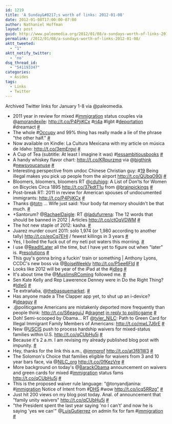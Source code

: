 ```yaml
---
id: 1219
title: 'A Sunday&#8217;s worth of links: 2012-01-08'
date: 2012-01-08T17:00:00-07:00
author: Nathaniel Hoffman
layout: post
guid: http://www.paleomedia.org/2012/01/08/a-sundays-worth-of-links-2012-01-08/
permalink: /2012/01/08/a-sundays-worth-of-links-2012-01-08/
aktt_tweeted:
  - "1"
aktt_notify_twitter:
  - 'no'
dsq_thread_id:
  - "541193347"
categories:
  - Asides
tags:
  - Links
  - Twitter
---
```

Archived Twitter links for January 1-8 via @paleomedia.<!--more-->

<ul class="aktt_tweet_digest">
  <li>
    2011 year in review for mixed #<a href="http://search.twitter.com/search?q=%23immigration" class="aktt_hashtag">immigration</a> status couples via @<a href="http://twitter.com/amorandexile" class="aktt_username">amorandexile</a>: <a href="http://t.co/P4PjiKCx" rel="nofollow">http://t.co/P4PjiKCx</a> #<a href="http://search.twitter.com/search?q=%23ri4a" class="aktt_hashtag">ri4a</a> #lgbt #<a href="http://search.twitter.com/search?q=%23deportation" class="aktt_hashtag">deportation</a> #dreamact <a href="http://twitter.com/paleomedia/statuses/153862267383980032" class="aktt_tweet_time">#</a>
  </li>
  <li>
    The whole #<a href="http://search.twitter.com/search?q=%23Occupy" class="aktt_hashtag">Occupy</a> and 99% thing has really made a lie of the phrase "the other half." <a href="http://twitter.com/paleomedia/statuses/153906394884612096" class="aktt_tweet_time">#</a>
  </li>
  <li>
    Now available on Kindle: La Cultura Mexicana with my article on música de Idaho: <a href="http://t.co/3emErgvi" rel="nofollow">http://t.co/3emErgvi</a> <a href="http://twitter.com/paleomedia/statuses/153921561496256512" class="aktt_tweet_time">#</a>
  </li>
  <li>
    A Cup of Tea (subtitle: At least I imagine it was) #<a href="http://search.twitter.com/search?q=%23lessambitiousbooks" class="aktt_hashtag">lessambitiousbooks</a> <a href="http://twitter.com/paleomedia/statuses/154044943034359808" class="aktt_tweet_time">#</a>
  </li>
  <li>
    A handy whiskey flavor chart: <a href="http://t.co/KRpurzmq" rel="nofollow">http://t.co/KRpurzmq</a> via @<a href="http://twitter.com/bigthink" class="aktt_username">bigthink</a> #<a href="http://search.twitter.com/search?q=%23newsyoucanuse" class="aktt_hashtag">newsyoucanuse</a> <a href="http://twitter.com/paleomedia/statuses/154047723992125440" class="aktt_tweet_time">#</a>
  </li>
  <li>
    Interesting perspective from undoc Chinese Christian guy: #<a href="http://search.twitter.com/search?q=%2319" class="aktt_hashtag">19</a> Being illegal makes you pick up people from the airport <a href="http://t.co/QUbqO90i" rel="nofollow">http://t.co/QUbqO90i</a> <a href="http://twitter.com/paleomedia/statuses/154216522414436354" class="aktt_tweet_time">#</a>
  </li>
  <li>
    Bloomers, bloomers, bloomers RT @<a href="http://twitter.com/cduhigg" class="aktt_username">cduhigg</a>: A List of Don’ts for Women on Bicycles Circa 1895 <a href="http://t.co/37kdtT1u" rel="nofollow">http://t.co/37kdtT1u</a> from @<a href="http://twitter.com/brainpickings" class="aktt_username">brainpickings</a> <a href="http://twitter.com/paleomedia/statuses/154221757891477505" class="aktt_tweet_time">#</a>
  </li>
  <li>
    Post-break RT: 2011 in review for American spouses of undocumented immigrants: <a href="http://t.co/P4PjiKCx" rel="nofollow">http://t.co/P4PjiKCx</a> <a href="http://twitter.com/paleomedia/statuses/154237193320284162" class="aktt_tweet_time">#</a>
  </li>
  <li>
    Thanks @<a href="http://twitter.com/totn" class="aktt_username">totn</a> &#8230; Wife just said: Your body fat memory shouldn't be that much. <a href="http://twitter.com/paleomedia/statuses/154428164460912640" class="aktt_tweet_time">#</a>
  </li>
  <li>
    +Santorum? @<a href="http://twitter.com/RachaelDaigle" class="aktt_username">RachaelDaigle</a>: RT @<a href="http://twitter.com/ladufurrena" class="aktt_username">ladufurrena</a>: The 12 words that should be banned in 2012 | Articles <a href="http://t.co/ctOqVDWM" rel="nofollow">http://t.co/ctOqVDWM</a> <a href="http://twitter.com/paleomedia/statuses/154574301348118529" class="aktt_tweet_time">#</a>
  </li>
  <li>
    The hot new staple of 2012: kasha. <a href="http://twitter.com/paleomedia/statuses/154592150070378496" class="aktt_tweet_time">#</a>
  </li>
  <li>
    Juarez murder count 2011: solo 1,974 (or 1,980 according to another tally) <a href="http://t.co/eoCq7EHI" rel="nofollow">http://t.co/eoCq7EHI</a> / fewest killings in 3 years <a href="http://twitter.com/paleomedia/statuses/154596305807749121" class="aktt_tweet_time">#</a>
  </li>
  <li>
    Yes, I boiled the fuck out of my neti pot waters this morning. <a href="http://twitter.com/paleomedia/statuses/154597639449616385" class="aktt_tweet_time">#</a>
  </li>
  <li>
    I use @<a href="http://twitter.com/ReadItLater" class="aktt_username">ReadItLater</a> all the time, but I have yet to figure out when "later" is. #<a href="http://search.twitter.com/search?q=%23resolutions" class="aktt_hashtag">resolutions</a> <a href="http://twitter.com/paleomedia/statuses/154599972279566336" class="aktt_tweet_time">#</a>
  </li>
  <li>
    This guy's gonna bring a fuckin' train or something | Anthony Lyons, CCDC's new boss via @<a href="http://twitter.com/BoiseWeekly" class="aktt_username">BoiseWeekly</a> <a href="http://t.co/P5ee6Fld" rel="nofollow">http://t.co/P5ee6Fld</a> <a href="http://twitter.com/paleomedia/statuses/154708585752965120" class="aktt_tweet_time">#</a>
  </li>
  <li>
    Looks like 2012 will be year of the iPad at the #<a href="http://search.twitter.com/search?q=%23idleg" class="aktt_hashtag">idleg</a> <a href="http://twitter.com/paleomedia/statuses/154975164961009664" class="aktt_tweet_time">#</a>
  </li>
  <li>
    It's about time the @<a href="http://twitter.com/MuslimsRComing" class="aktt_username">MuslimsRComing</a> followed me. <a href="http://twitter.com/paleomedia/statuses/154975381655527424" class="aktt_tweet_time">#</a>
  </li>
  <li>
    Sen Kate Kelly and Rep Lawerence Denney were in Do the Right Thing? #<a href="http://search.twitter.com/search?q=%23IdleG" class="aktt_hashtag">IdleG</a> <a href="http://twitter.com/paleomedia/statuses/154982485942468609" class="aktt_tweet_time">#</a>
  </li>
  <li>
    Te extrañaba, @<a href="http://twitter.com/thebasquemarket" class="aktt_username">thebasquemarket</a>. <a href="http://twitter.com/paleomedia/statuses/155089679228747776" class="aktt_tweet_time">#</a>
  </li>
  <li>
    Has anyone made a The Clapper app yet, to shut up an i-device? #<a href="http://search.twitter.com/search?q=%23ideaguy" class="aktt_hashtag">ideaguy</a> <a href="http://twitter.com/paleomedia/statuses/155090313877258241" class="aktt_tweet_time">#</a>
  </li>
  <li>
    .@politicgame Americans are mistakenly deported more frequently than people think: <a href="http://t.co/S6eaguiJ" rel="nofollow">http://t.co/S6eaguiJ</a> #<a href="http://search.twitter.com/search?q=%23dragnet" class="aktt_hashtag">dragnet</a> <a href="http://twitter.com/politicgame/statuses/155126981376217088" class="aktt_tweet_reply">in reply to politicgame</a> <a href="http://twitter.com/paleomedia/statuses/155130496945360896" class="aktt_tweet_time">#</a>
  </li>
  <li>
    Doh! Semi-scooped by Obama&#8230; RT @<a href="http://twitter.com/tyler_NILC" class="aktt_username">tyler_NILC</a>: Path to Green Card for Illegal Immigrant Family Members of Americans: <a href="http://t.co/mwL7J6rE" rel="nofollow">http://t.co/mwL7J6rE</a> <a href="http://twitter.com/paleomedia/statuses/155176242054823936" class="aktt_tweet_time">#</a>
  </li>
  <li>
    New @<a href="http://twitter.com/USCIS" class="aktt_username">USCIS</a> push to process hardship waivers for mixed-status families within U.S. <a href="http://t.co/qCUbHu5j" rel="nofollow">http://t.co/qCUbHu5j</a> <a href="http://twitter.com/paleomedia/statuses/155208340367093760" class="aktt_tweet_time">#</a>
  </li>
  <li>
    Because it's 2 a.m. I am revising my already published blog post with impunity. <a href="http://twitter.com/paleomedia/statuses/155218312740089858" class="aktt_tweet_time">#</a>
  </li>
  <li>
    Hey, thanks for the link this a.m., @<a href="http://twitter.com/immprof" class="aktt_username">immprof</a> <a href="http://t.co/at3f81W3" rel="nofollow">http://t.co/at3f81W3</a> <a href="http://twitter.com/paleomedia/statuses/155295828678942721" class="aktt_tweet_time">#</a>
  </li>
  <li>
    The Solomon's Choice that families eligible for waivers from 3 and 10 year bars face, via @<a href="http://twitter.com/NILC_org" class="aktt_username">NILC_org</a> <a href="http://t.co/0fKezVre" rel="nofollow">http://t.co/0fKezVre</a> <a href="http://twitter.com/paleomedia/statuses/155297941580562432" class="aktt_tweet_time">#</a>
  </li>
  <li>
    More background on today's @<a href="http://twitter.com/BarackObama" class="aktt_username">BarackObama</a> announcement on waivers and green cards for mixed #<a href="http://search.twitter.com/search?q=%23immigration" class="aktt_hashtag">immigration</a> status fams <a href="http://t.co/qCUbHu5j" rel="nofollow">http://t.co/qCUbHu5j</a> <a href="http://twitter.com/paleomedia/statuses/155300552262172672" class="aktt_tweet_time">#</a>
  </li>
  <li>
    This is the proposed waiver rule language: “@tonyandjanina: #<a href="http://search.twitter.com/search?q=%23immigration" class="aktt_hashtag">immigration</a> Notice of Intent from #<a href="http://search.twitter.com/search?q=%23DHS" class="aktt_hashtag">DHS</a> #wow <a href="http://t.co/icq5RRzg”" rel="nofollow">http://t.co/icq5RRzg”</a> <a href="http://twitter.com/paleomedia/statuses/155322117112598529" class="aktt_tweet_time">#</a>
  </li>
  <li>
    Just hit 200 views on my blog post today. Anal. of announcement that "family unity waivers" <a href="http://t.co/qCUbHu5j" rel="nofollow">http://t.co/qCUbHu5j</a> <a href="http://twitter.com/paleomedia/statuses/155366083384197121" class="aktt_tweet_time">#</a>
  </li>
  <li>
    "the President spent the last year saying 'no I can't' and now he is saying 'yes we can'" @<a href="http://twitter.com/LuisGutierrez" class="aktt_username">LuisGutierrez</a> on admin fix for fam #<a href="http://search.twitter.com/search?q=%23immigration" class="aktt_hashtag">immigration</a> <a href="http://twitter.com/paleomedia/statuses/155378445772271617" class="aktt_tweet_time">#</a>
  </li>
</ul>